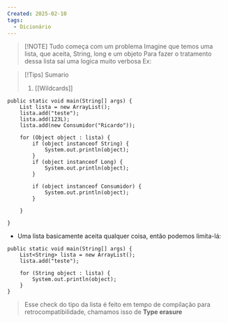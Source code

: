 ```yaml
---
Created: 2025-02-10
tags:
  - Dicionário
---
```


> [!NOTE] Tudo começa com um problema
> Imagine que temos uma lista, que aceita, String, long e um objeto
> Para fazer o tratamento dessa lista saí uma logica muito verbosa
> Ex:


> [!Tips] Sumario
> 1. [[Wildcards]]



```
public static void main(String[] args) {  
    List lista = new ArrayList();  
    lista.add("teste");  
    lista.add(123L);  
    lista.add(new Consumidor("Ricardo"));  
  
    for (Object object : lista) {  
        if (object instanceof String) {  
            System.out.println(object);  
        }  
        if (object instanceof Long) {  
            System.out.println(object);  
        }  
  
        if (object instanceof Consumidor) {  
            System.out.println(object);  
        }  
  
    }  
  
}
```

- Uma lista basicamente aceita qualquer coisa, então podemos limita-lá:

```
public static void main(String[] args) {  
    List<String> lista = new ArrayList();  
    lista.add("teste");  
  
    for (String object : lista) {  
        System.out.println(object);  
    }  
}
```

> Esse check do tipo da lista é feito em tempo de compilação para retrocompatibilidade, chamamos isso de **Type erasure**
